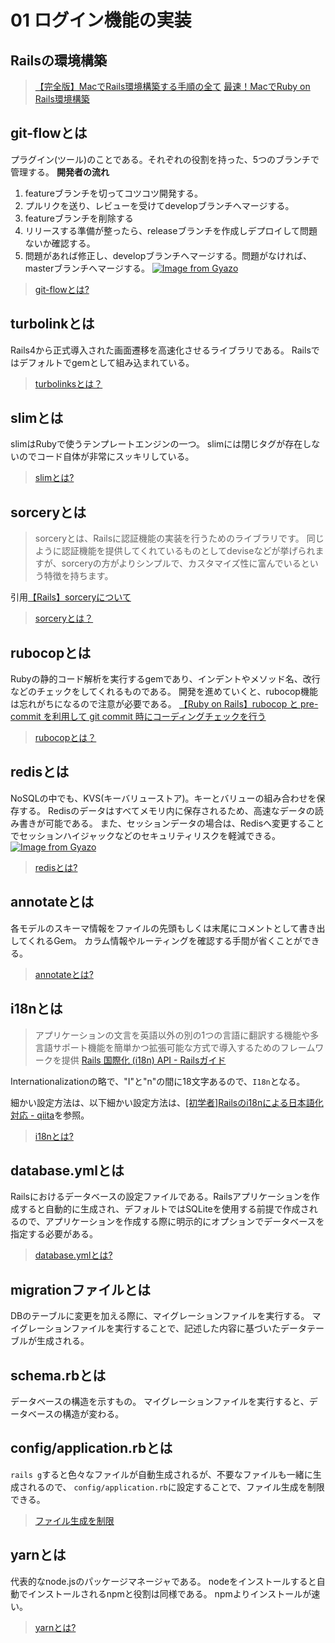 # 01 ログイン機能の実装

## Railsの環境構築
> [【完全版】MacでRails環境構築する手順の全て](https://qiita.com/kodai_0122/items/56168eaec28eb7b1b93b)
> [最速！MacでRuby on Rails環境構築](https://qiita.com/narikei/items/cd029911597cdc71c516)

## git-flowとは
プラグイン(ツール)のことである。それぞれの役割を持った、5つのブランチで管理する。
**開発者の流れ**
1. featureブランチを切ってコツコツ開発する。
2. プルリクを送り、レビューを受けてdevelopブランチへマージする。
3. featureブランチを削除する
4. リリースする準備が整ったら、releaseブランチを作成しデプロイして問題ないか確認する。
5. 問題があれば修正し、developブランチへマージする。問題がなければ、masterブランチへマージする。
[![Image from Gyazo](https://i.gyazo.com/6d6d7e51a54c23d65d7b921bccba5eaa.png)](https://gyazo.com/6d6d7e51a54c23d65d7b921bccba5eaa)

> [git-flowとは?](https://github.com/Shun712/Knowledges/blob/master/insta_clone/01_login/index/git-flow.md)

## turbolinkとは
Rails4から正式導入された画面遷移を高速化させるライブラリである。
Railsではデフォルトでgemとして組み込まれている。
> [turbolinksとは？](https://github.com/Shun712/Knowledges/blob/master/insta_clone/01_login/index/turbolinks.md)

## slimとは
slimはRubyで使うテンプレートエンジンの一つ。
slimには閉じタグが存在しないのでコード自体が非常にスッキリしている。
> [slimとは?](https://github.com/Shun712/Knowledges/blob/master/insta_clone/01_login/index/slim.md)

## sorceryとは
> sorceryとは、Railsに認証機能の実装を行うためのライブラリです。 同じように認証機能を提供してくれているものとしてdeviseなどが挙げられますが、sorceryの方がよりシンプルで、カスタマイズ性に富んでいるという特徴を持ちます。
 
引用[【Rails】sorceryについて](https://boku-boc.hatenablog.com/entry/2020/10/10/213625)
> [sorceryとは？](https://github.com/Shun712/Knowledges/blob/master/insta_clone/01_login/index/sorcery.md)

## rubocopとは
Rubyの静的コード解析を実行するgemであり、インデントやメソッド名、改行などのチェックをしてくれるものである。
開発を進めていくと、rubocop機能は忘れがちになるので注意が必要である。
[【Ruby on Rails】rubocop と pre-commit を利用して git commit 時にコーディングチェックを行う](https://techblog.kyamanak.com/entry/2018/06/19/221910)

> [rubocopとは？](https://github.com/Shun712/Knowledges/blob/master/insta_clone/01_login/index/rubocop.md)

## redisとは

NoSQLの中でも、KVS(キーバリューストア)。キーとバリューの組み合わせを保存する。
Redisのデータはすべてメモリ内に保存されるため、高速なデータの読み書きが可能である。
また、セッションデータの場合は、Redisへ変更することでセッションハイジャックなどのセキュリティリスクを軽減できる。
[![Image from Gyazo](https://i.gyazo.com/5cd7f4ed6a97708035eb48f9ecdf8cb6.png)](https://gyazo.com/5cd7f4ed6a97708035eb48f9ecdf8cb6)

> [redisとは?](https://github.com/Shun712/Knowledges/blob/master/insta_clone/01_login/index/redis.md)

## annotateとは
各モデルのスキーマ情報をファイルの先頭もしくは末尾にコメントとして書き出してくれるGem。
カラム情報やルーティングを確認する手間が省くことができる。
> [annotateとは?](https://github.com/Shun712/Knowledges/blob/master/insta_clone/01_login/index/annotate.md)

## i18nとは
> アプリケーションの文言を英語以外の別の1つの言語に翻訳する機能や多言語サポート機能を簡単かつ拡張可能な方式で導入するためのフレームワークを提供
> [Rails 国際化 (i18n) API - Railsガイド](https://railsguides.jp/i18n.html)
 
Internationalizationの略で、"I"と"n"の間に18文字あるので、`I18n`となる。

細かい設定方法は、以下細かい設定方法は、[[初学者]Railsのi18nによる日本語化対応 - qiita](https://qiita.com/shimadama/items/7e5c3d75c9a9f51abdd5)を参照。

> [i18nとは?](https://github.com/Shun712/Knowledges/blob/master/insta_clone/01_login/index/i18n.md)

## database.ymlとは
Railsにおけるデータベースの設定ファイルである。Railsアプリケーションを作成すると自動的に生成され、デフォルトではSQLiteを使用する前提で作成されるので、アプリケーションを作成する際に明示的にオプションでデータベースを指定する必要がある。

> [database.ymlとは?](https://github.com/Shun712/Knowledges/blob/master/insta_clone/01_login/index/database.yml.md)

## migrationファイルとは
DBのテーブルに変更を加える際に、マイグレーションファイルを実行する。
マイグレーションファイルを実行することで、記述した内容に基づいたデータテーブルが生成される。

## schema.rbとは
データベースの構造を示すもの。
マイグレーションファイルを実行すると、データベースの構造が変わる。

## config/application.rbとは
`rails g`すると色々なファイルが自動生成されるが、不要なファイルも一緒に生成されるので、
`config/application.rb`に設定することで、ファイル生成を制限できる。

> [ファイル生成を制限](https://github.com/Shun712/Knowledges/blob/master/insta_clone/01_login/index/application.rb.md)

## yarnとは
代表的なnode.jsのパッケージマネージャである。
nodeをインストールすると自動でインストールされるnpmと役割は同様である。
npmよりインストールが速い。

> [yarnとは?](https://github.com/Shun712/Knowledges/blob/master/insta_clone/01_login/index/yarm.md)